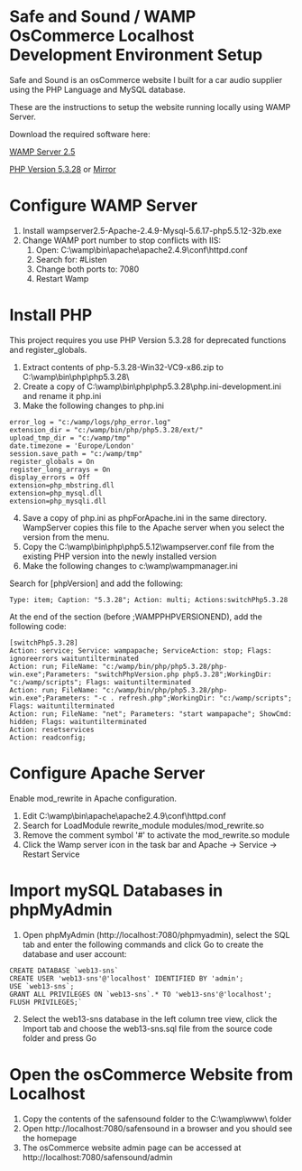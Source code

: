 # Safe and Sound / WAMP OsCommerce Localhost Development Environment Setup

Safe and Sound is an osCommerce website I built for a car audio supplier using the PHP Language and MySQL database.

These are the instructions to setup the website running locally using WAMP Server.

Download the required software here:

[WAMP Server 2.5](https://drive.google.com/file/d/1dZvYppg4sn7IBpMiJEWck6_hY2e_Txcc/view?usp=sharing)

[PHP Version 5.3.28](https://drive.google.com/file/d/1xcv6Oixf_y5hte_uAKlgMWPyGMnsTda4/view?usp=sharing) or [Mirror](http://windows.php.net/)

# Configure WAMP Server

1. Install wampserver2.5-Apache-2.4.9-Mysql-5.6.17-php5.5.12-32b.exe
2. Change WAMP port number to stop conflicts with IIS:
   1. Open: C:\wamp\bin\apache\apache2.4.9\conf\httpd.conf
   2. Search for: #Listen
   3. Change both ports to: 7080
   4. Restart Wamp

# Install PHP

This project requires you use PHP Version 5.3.28 for deprecated functions and register_globals.

1. Extract contents of php-5.3.28-Win32-VC9-x86.zip to C:\wamp\bin\php\php5.3.28\
2. Create a copy of C:\wamp\bin\php\php5.3.28\php.ini-development.ini and rename it php.ini
3. Make the following changes to php.ini
   
```
error_log = "c:/wamp/logs/php_error.log"  
extension_dir = "c:/wamp/bin/php/php5.3.28/ext/"  
upload_tmp_dir = "c:/wamp/tmp"  
date.timezone = 'Europe/London'  
session.save_path = "c:/wamp/tmp"  
register_globals = On  
register_long_arrays = On  
display_errors = Off  
extension=php_mbstring.dll  
extension=php_mysql.dll  
extension=php_mysqli.dll  
```

4. Save a copy of php.ini as phpForApache.ini in the same directory. 
   WampServer copies this file to the Apache server when you select the version from the menu.
5. Copy the C:\wamp\bin\php\php5.5.12\wampserver.conf file from the existing PHP version into the newly installed version
6. Make the following changes to c:\wamp\wampmanager.ini
   
Search for [phpVersion] and add the following: 
```  
Type: item; Caption: "5.3.28"; Action: multi; Actions:switchPhp5.3.28 
``` 
At the end of the section (before ;WAMPPHPVERSIONEND), add the following code:  
```
[switchPhp5.3.28]  
Action: service; Service: wampapache; ServiceAction: stop; Flags: ignoreerrors waituntilterminated  
Action: run; FileName: "c:/wamp/bin/php/php5.3.28/php-win.exe";Parameters: "switchPhpVersion.php php5.3.28";WorkingDir: "c:/wamp/scripts"; Flags: waituntilterminated  
Action: run; FileName: "c:/wamp/bin/php/php5.3.28/php-win.exe";Parameters: "-c . refresh.php";WorkingDir: "c:/wamp/scripts"; Flags: waituntilterminated  
Action: run; FileName: "net"; Parameters: "start wampapache"; ShowCmd: hidden; Flags: waituntilterminated  
Action: resetservices  
Action: readconfig;  
```

Configure Apache Server
=======================

Enable mod_rewrite in Apache configuration.

1. Edit C:\wamp\bin\apache\apache2.4.9\conf\httpd.conf
2. Search for LoadModule rewrite_module modules/mod_rewrite.so
3. Remove the comment symbol '#' to activate the mod_rewrite.so module
4. Click the Wamp server icon in the task bar and Apache -> Service -> Restart Service

Import mySQL Databases in phpMyAdmin
====================================

1. Open phpMyAdmin (http://localhost:7080/phpmyadmin), select the SQL tab and enter the following commands and click Go to create the database and user account:
```
CREATE DATABASE `web13-sns`
CREATE USER 'web13-sns'@'localhost' IDENTIFIED BY 'admin';
USE `web13-sns`;
GRANT ALL PRIVILEGES ON `web13-sns`.* TO 'web13-sns'@'localhost';
FLUSH PRIVILEGES;`
```

2. Select the web13-sns database in the left column tree view, click the Import tab and choose the web13-sns.sql file from the source code folder and press Go 

Open the osCommerce Website from Localhost
==========================================

1. Copy the contents of the safensound folder to the C:\wamp\www\ folder
2. Open http://localhost:7080/safensound in a browser and you should see the homepage
3. The osCommerce website admin page can be accessed at http://localhost:7080/safensound/admin



